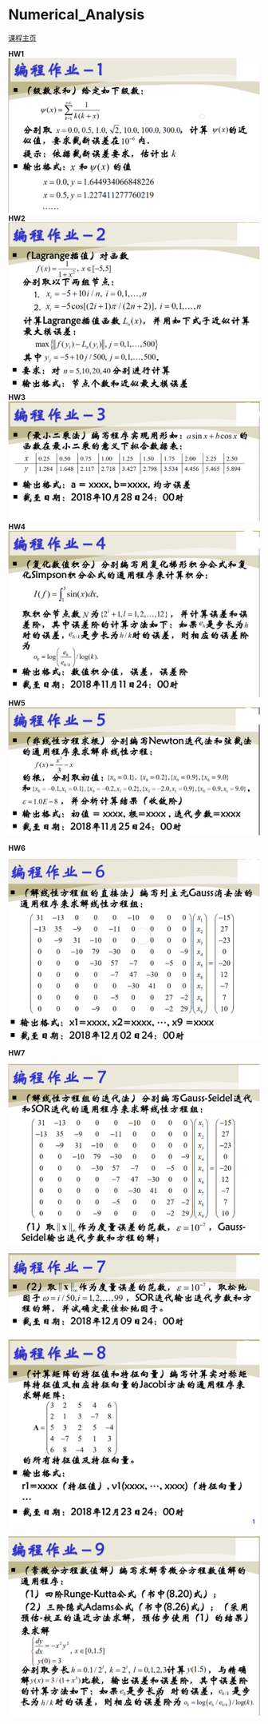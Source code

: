 # Numerical_Analysis  

[课程主页](http://staff.ustc.edu.cn/~tongwh/NA_2018/index.html)

**HW1**
![hw1](img/hw1.png)
**HW2**
![hw2](img/hw2.png)
**HW3**
![hw3](img/hw3.png)
**HW4**
![hw4](img/hw4.png)
**HW5**
![hw5](img/hw5.png)

**HW6**

![hw6](img/hw6.png)

**HW7**

![hw7](img/hw7.png)

![hw7](img/hw7(2).png)

![hw8](img/hw8.png)

![hw9](img/hw9.png)

